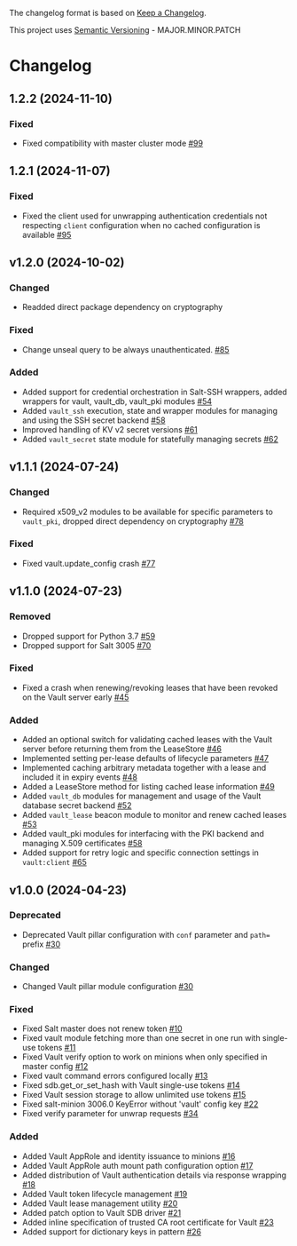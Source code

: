 The changelog format is based on [Keep a Changelog](https://keepachangelog.com/en/1.0.0/).

This project uses [Semantic Versioning](https://semver.org/) - MAJOR.MINOR.PATCH

# Changelog

## 1.2.2 (2024-11-10)


### Fixed

- Fixed compatibility with master cluster mode [#99](https://github.com/salt-extensions/saltext-vault/issues/99)


## 1.2.1 (2024-11-07)


### Fixed

- Fixed the client used for unwrapping authentication credentials not respecting `client` configuration when no cached configuration is available [#95](https://github.com/salt-extensions/saltext-vault/issues/95)


## v1.2.0 (2024-10-02)


### Changed

- Readded direct package dependency on cryptography


### Fixed

- Change unseal query to be always unauthenticated. [#85](https://github.com/salt-extensions/saltext-vault/issues/85)


### Added

- Added support for credential orchestration in Salt-SSH wrappers, added wrappers for vault, vault_db, vault_pki modules [#54](https://github.com/salt-extensions/saltext-vault/issues/54)
- Added `vault_ssh` execution, state and wrapper modules for managing and using the SSH secret backend [#58](https://github.com/salt-extensions/saltext-vault/issues/58)
- Improved handling of KV v2 secret versions [#61](https://github.com/salt-extensions/saltext-vault/issues/61)
- Added `vault_secret` state module for statefully managing secrets [#62](https://github.com/salt-extensions/saltext-vault/issues/62)


## v1.1.1 (2024-07-24)


### Changed

- Required x509_v2 modules to be available for specific parameters to `vault_pki`, dropped direct dependency on cryptography [#78](https://github.com/salt-extensions/saltext-vault/issues/78)


### Fixed

- Fixed vault.update_config crash [#77](https://github.com/salt-extensions/saltext-vault/issues/77)


## v1.1.0 (2024-07-23)


### Removed

- Dropped support for Python 3.7 [#59](https://github.com/salt-extensions/saltext-vault/issues/59)
- Dropped support for Salt 3005 [#70](https://github.com/salt-extensions/saltext-vault/issues/70)


### Fixed

- Fixed a crash when renewing/revoking leases that have been revoked on the Vault server early [#45](https://github.com/salt-extensions/saltext-vault/issues/45)


### Added

- Added an optional switch for validating cached leases with the Vault server before returning them from the LeaseStore [#46](https://github.com/salt-extensions/saltext-vault/issues/46)
- Implemented setting per-lease defaults of lifecycle parameters [#47](https://github.com/salt-extensions/saltext-vault/issues/47)
- Implemented caching arbitrary metadata together with a lease and included it in expiry events [#48](https://github.com/salt-extensions/saltext-vault/issues/48)
- Added a LeaseStore method for listing cached lease information [#49](https://github.com/salt-extensions/saltext-vault/issues/49)
- Added `vault_db` modules for management and usage of the Vault database secret backend [#52](https://github.com/salt-extensions/saltext-vault/issues/52)
- Added `vault_lease` beacon module to monitor and renew cached leases [#53](https://github.com/salt-extensions/saltext-vault/issues/53)
- Added vault_pki modules for interfacing with the PKI backend and managing X.509 certificates [#58](https://github.com/salt-extensions/saltext-vault/issues/58)
- Added support for retry logic and specific connection settings in `vault:client` [#65](https://github.com/salt-extensions/saltext-vault/issues/65)


## v1.0.0 (2024-04-23)


### Deprecated

- Deprecated Vault pillar configuration with `conf` parameter and `path=` prefix [#30](https://github.com/salt-extensions/saltext-vault/issues/30)


### Changed

- Changed Vault pillar module configuration [#30](https://github.com/salt-extensions/saltext-vault/issues/30)


### Fixed

- Fixed Salt master does not renew token [#10](https://github.com/salt-extensions/saltext-vault/issues/10)
- Fixed vault module fetching more than one secret in one run with single-use tokens [#11](https://github.com/salt-extensions/saltext-vault/issues/11)
- Fixed Vault verify option to work on minions when only specified in master config [#12](https://github.com/salt-extensions/saltext-vault/issues/12)
- Fixed vault command errors configured locally [#13](https://github.com/salt-extensions/saltext-vault/issues/13)
- Fixed sdb.get_or_set_hash with Vault single-use tokens [#14](https://github.com/salt-extensions/saltext-vault/issues/14)
- Fixed Vault session storage to allow unlimited use tokens [#15](https://github.com/salt-extensions/saltext-vault/issues/15)
- Fixed salt-minion 3006.0 KeyError without 'vault' config key [#22](https://github.com/salt-extensions/saltext-vault/issues/22)
- Fixed verify parameter for unwrap requests [#34](https://github.com/salt-extensions/saltext-vault/issues/34)


### Added

- Added Vault AppRole and identity issuance to minions [#16](https://github.com/salt-extensions/saltext-vault/issues/16)
- Added Vault AppRole auth mount path configuration option [#17](https://github.com/salt-extensions/saltext-vault/issues/17)
- Added distribution of Vault authentication details via response wrapping [#18](https://github.com/salt-extensions/saltext-vault/issues/18)
- Added Vault token lifecycle management [#19](https://github.com/salt-extensions/saltext-vault/issues/19)
- Added Vault lease management utility [#20](https://github.com/salt-extensions/saltext-vault/issues/20)
- Added patch option to Vault SDB driver [#21](https://github.com/salt-extensions/saltext-vault/issues/21)
- Added inline specification of trusted CA root certificate for Vault [#23](https://github.com/salt-extensions/saltext-vault/issues/23)
- Added support for dictionary keys in pattern [#26](https://github.com/salt-extensions/saltext-vault/issues/26)
